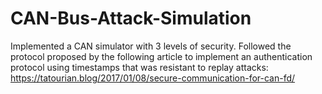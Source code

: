 # CAN-Bus-Attack-Simulation
Implemented a CAN simulator with 3 levels of security. Followed the protocol proposed by the following article to implement an authentication protocol using timestamps that was resistant to replay attacks:
https://tatourian.blog/2017/01/08/secure-communication-for-can-fd/

